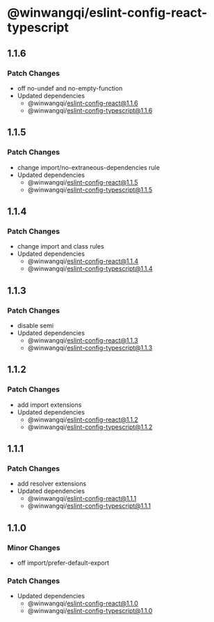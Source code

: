 # @winwangqi/eslint-config-react-typescript

## 1.1.6

### Patch Changes

- off no-undef and no-empty-function
- Updated dependencies
  - @winwangqi/eslint-config-react@1.1.6
  - @winwangqi/eslint-config-typescript@1.1.6

## 1.1.5

### Patch Changes

- change import/no-extraneous-dependencies rule
- Updated dependencies
  - @winwangqi/eslint-config-react@1.1.5
  - @winwangqi/eslint-config-typescript@1.1.5

## 1.1.4

### Patch Changes

- change import and class rules
- Updated dependencies
  - @winwangqi/eslint-config-react@1.1.4
  - @winwangqi/eslint-config-typescript@1.1.4

## 1.1.3

### Patch Changes

- disable semi
- Updated dependencies
  - @winwangqi/eslint-config-react@1.1.3
  - @winwangqi/eslint-config-typescript@1.1.3

## 1.1.2

### Patch Changes

- add import extensions
- Updated dependencies
  - @winwangqi/eslint-config-react@1.1.2
  - @winwangqi/eslint-config-typescript@1.1.2

## 1.1.1

### Patch Changes

- add resolver extensions
- Updated dependencies
  - @winwangqi/eslint-config-react@1.1.1
  - @winwangqi/eslint-config-typescript@1.1.1

## 1.1.0

### Minor Changes

- off import/prefer-default-export

### Patch Changes

- Updated dependencies
  - @winwangqi/eslint-config-react@1.1.0
  - @winwangqi/eslint-config-typescript@1.1.0

